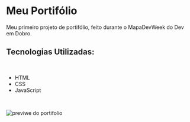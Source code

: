 # Meu Portifólio

Meu primeiro projeto de portifólio, feito durante o MapaDevWeek do Dev em Dobro.



## Tecnologias Utilizadas:
<br>

- HTML
- CSS
- JavaScript

<br>


![previwe do portifolio](https://github.com/Ankaraujo/portifolio-ana/blob/main/portifolio.gif)
